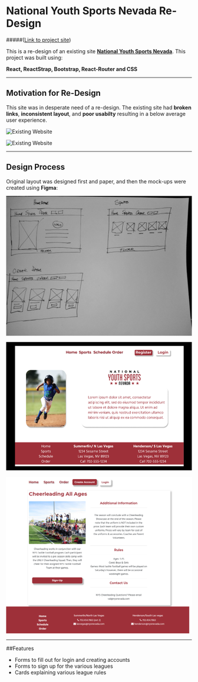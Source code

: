 # National Youth Sports Nevada Re-Design 
#####([Link to project site](https://mrcmyk12.github.io/NYSNevadaRedesign/))

This is a re-design of an existing site **[National Youth Sports Nevada](https://nysnevada.com/)**.  This project was built using:

 **React, ReactStrap, Bootstrap, React-Router and CSS** 
 
 ---

## Motivation for Re-Design

This site was in desperate need of a re-design.  The existing site had **broken links**, **inconsistent layout**, and **poor usabilty** resulting in a below average user experience.

![Existing Website](public/assets/images/existingnysnpage1.png)

![Existing Website](public/assets/images/existingnysnpage.png)

---

## Design Process

Original layout was designed first and paper, and then the mock-ups were created using **Figma**:

![Wireframe](public/assets/images/nnyswireframe.jpg)

![Wireframe](public/assets/images/nnyswireframe1.png)

![Wireframe](public/assets/images/nnysscreencapture2.png)

---

##Features

 * Forms to fill out for login and creating accounts
 * Forms to sign up for the various leagues
 * Cards explaining various league rules
 




